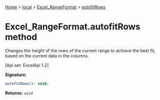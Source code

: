 [Home](./index) &gt; [local](local.md) &gt; [Excel\_RangeFormat](local.excel_rangeformat.md) &gt; [autofitRows](local.excel_rangeformat.autofitrows.md)

# Excel\_RangeFormat.autofitRows method

Changes the height of the rows of the current range to achieve the best fit, based on the current data in the columns. 

 \[Api set: ExcelApi 1.2\]

**Signature:**
```javascript
autofitRows(): void;
```
**Returns:** `void`

